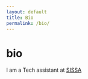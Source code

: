 ```yaml
---
layout: default
title: Bio
permalink: /bio/
---
```


# bio

I am a Tech assistant at [SISSA](https://www.sissa.it/)
